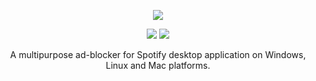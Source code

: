   <p align="center">
  <a href="https://github.com/SpotX-CLI/SpotX-Win/releases"><img src="https://raw.githubusercontent.com/SpotX-CLI/SpotX-commons/main/.github/Pic/Logo/logo-main.png" />
</p>

<p align="center">        
      <a href="https://t.me/spotify_windows_mod"><img src="https://raw.githubusercontent.com/SpotX-CLI/SpotX-commons/main/.github/Pic/Shields/tg.svg"></a>
      <a href="https://discord.gg/p43cusgUPm"><img src="https://discord.com/api/guilds/807273906872123412/widget.png"></a>
      </p>
 
<p align="center"> 
A multipurpose ad-blocker for Spotify desktop application on Windows, Linux and Mac platforms.
</p>
